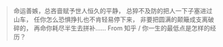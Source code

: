 > 命运善嫉，总吝啬赋予世人恒久的平静，
> 总猝不及防的把人一下子塞进过山车，
> 任你怎么恐惧挣扎也不肯轻易停下来，
> 非要把圆满的颠簸成支离破碎的，
> 再命你耗尽半生去拼补……
> From 知乎 / 你一生的最低点是怎样的经历？
